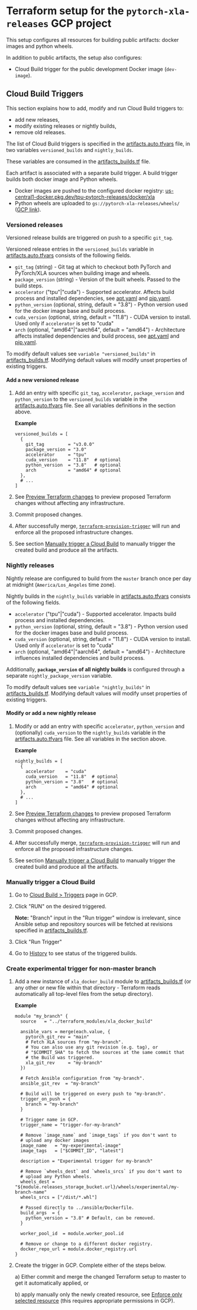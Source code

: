 # Terraform setup for the `pytorch-xla-releases` GCP project

This setup configures all resources for building public artifacts: docker images
and python wheels.

In addition to public artifacts, the setup also configures:
* Cloud Build trigger for the public development Docker image (`dev-image`).


## Cloud Build Triggers

This section explains how to add, modify and run Cloud Build triggers to:
* add new releases,
* modify existing releases or nightly builds,
* remove old releases.

The list of Cloud Build triggers is specified in the
[artifacts.auto.tfvars](./artifacts.auto.tfvars) file, in two variables
`versioned_builds` and `nightly_builds`.

These variables are consumed in the [artifacts_builds.tf](./artifacts_builds.tf) file.

Each artifact is associated with a separate build trigger.
A build trigger builds both docker image and Python wheels.

* Docker images are pushed to the configured docker registry:
[us-central1-docker.pkg.dev/tpu-pytorch-releases/docker/xla](http://us-central1-docker.pkg.dev/tpu-pytorch-releases/docker/xla)
* Python wheels are uploaded to `gs://pytorch-xla-releases/wheels/`
([GCP link](https://pantheon.corp.google.com/storage/browser/pytorch-xla-releases/wheels)).

### Versioned releases

Versioned release builds are triggered on push to a specific `git_tag`.

Versioned release entries in the `versioned_builds` variable in
[artifacts.auto.tfvars](./artifacts.auto.tfvars)
consists of the following fields.
* `git_tag` (string) - Git tag at which to checkout both PyTorch and PyTorch/XLA
  sources when building image and wheels.
* `package_version` (string) - Version of the built wheels. Passed to the
  build steps.
* `accelerator` ("tpu"|"cuda") - Supported accelerator. Affects build
  process and installed dependencies, see [apt.yaml](../ansible/config/apt.yaml) and
  [pip.yaml](../ansible/config/pip.yaml).
* `python_version` (optional, string, default = "3.8") - Python version used for
  the docker image base and build process.
* `cuda_version` (optional, string, default = "11.8") - CUDA version to install.
  Used only if `accelerator` is set to "cuda"
* `arch` (optional, "amd64"|"aarch64", default = "amd64") - Architecture
  affects installed dependencies and build process, see [apt.yaml](../ansible/config/apt.yaml) and
  [pip.yaml](../ansible/config/pip.yaml).

To modify default values see `variable "versioned_builds"` in
[artifacts_builds.tf](./artifacts_builds.tf). Modifying default values will modify
unset properties of existing triggers.

#### Add a new versioned release

1. Add an entry with specific `git_tag`, `accelerator`, `package_version` and
   `python_version` to the `versioned_builds` variable in the
   [artifacts.auto.tfvars](./artifacts.auto.tfvars) file.
   See all variables definitions in the section above.

    **Example**

    ```hcl
    versioned_builds = [
      {
        git_tag         = "v3.0.0"
        package_version = "3.0"
        accelerator     = "tpu"
        cuda_version    = "11.8"  # optional
        python_version  = "3.8"   # optional
        arch            = "amd64" # optional
      },
      # ...
    ]
    ```
2. See [Preview Terraform changes](https://github.com/pytorch/xla/blob/main/infra/Terraform.md#preview-terraform-changes)
   to preview proposed Terraform changes without affecting any infrastructure.
3. Commit proposed changes.
4. After successfully merge, [`terraform-provision-trigger`](https://pantheon.corp.google.com/cloud-build/builds;region=us-central1?project=tpu-pytorch-releases&pageState=(%22builds%22:(%22f%22:%22%255B%257B_22k_22_3A_22Trigger%2520Name_22_2C_22t_22_3A10_2C_22v_22_3A_22_5C_22terraform-provision-trigger_5C_22_22_2C_22s_22_3Atrue_2C_22i_22_3A_22triggerName_22%257D%255D%22)))
   will run and enforce all the proposed infrastructure changes.
5. See section [Manually trigger a Cloud Build](#manually-trigger-a-cloud-build)
   to manually trigger the created build and produce all the artifacts.


### Nightly releases

Nightly release are configured to build from the `master` branch once per day
at midnight (`America/Los_Angeles` time zone).

Nightly builds in the `nightly_builds` variable in
[artifacts.auto.tfvars](./artifacts.auto.tfvars)
consists of the following fields.
* `accelerator` ("tpu"|"cuda") - Supported accelerator. Impacts build
  process and installed dependencies.
* `python_version` (optional, string, default = "3.8") - Python version used for
  the docker images base and build process.
* `cuda_version` (optional, string, default = "11.8") - CUDA version to install.
  Used only if `accelerator` is set to "cuda"
* `arch` (optional, "amd64"|"aarch64", default = "amd64") - Architecture
  influences installed dependencies and build process.

Additionally, **`package_version` of all nightly builds** is configured through
a separate `nightly_package_version` variable.

To modify default values see `variable "nightly_builds"` in
[artifacts_builds.tf](./artifacts_builds.tf). Modifying default values will modify
unset properties of existing triggers.

#### Modify or add a new nightly release

1. Modify or add an entry with specific `accelerator`, `python_version` and (optionally)
   `cuda_version` to the `nightly_builds` variable in the
   [artifacts.auto.tfvars](./artifacts.auto.tfvars) file.
   See all variables in the section above.

    **Example**

    ```hcl
    nightly_builds = [
      {
        accelerator    = "cuda"
        cuda_version   = "11.8"  # optional
        python_version = "3.8"   # optional
        arch           = "amd64" # optional
      },
      # ...
    ]
    ```
2. See [Preview Terraform changes](https://github.com/pytorch/xla/blob/main/infra/Terraform.md#preview-terraform-changes)
   to preview proposed Terraform changes without affecting any infrastructure.
3. Commit proposed changes.
4. After successfully merge, [`terraform-provision-trigger`](https://pantheon.corp.google.com/cloud-build/builds;region=us-central1?project=tpu-pytorch-releases&pageState=(%22builds%22:(%22f%22:%22%255B%257B_22k_22_3A_22Trigger%2520Name_22_2C_22t_22_3A10_2C_22v_22_3A_22_5C_22terraform-provision-trigger_5C_22_22_2C_22s_22_3Atrue_2C_22i_22_3A_22triggerName_22%257D%255D%22)))
   will run and enforce all the proposed infrastructure changes.
5. See section [Manually trigger a Cloud Build](#manually-trigger-a-cloud-build)
   to manually trigger the created build and produce all the artifacts.


### Manually trigger a Cloud Build

1. Go to [Cloud Build > Triggers](https://pantheon.corp.google.com/cloud-build/triggers;region=us-central1?project=tpu-pytorch-releases) page in GCP.
2. Click "RUN" on the desired triggered.

   **Note:** "Branch" input in the "Run trigger" window is irrelevant, since
   Ansible setup and repository sources will be fetched at revisions specified
   in [artifacts_builds.tf](./artifacts_builds.tf).

3. Click "Run Trigger"
4. Go to [History](https://pantheon.corp.google.com/cloud-build/builds;region=us-central1?project=tpu-pytorch-releases)
   to see status of the triggered builds.


### Create experimental trigger for non-master branch

1. Add a new instance of `xla_docker_build` module to [artifacts_builds.tf](./artifacts_builds.tf)
   (or any other or new file within that directory - Terraform reads automatically all top-level
   files from the setup directory).

    **Example**

    ```hcl
    module "my_branch" {
      source   = "../terraform_modules/xla_docker_build"

      ansible_vars = merge(each.value, {
        pytorch_git_rev = "main"
        # Fetch XLA sources from "my-branch".
        # You can also use any git revision (e.g. tag), or
        # "$COMMIT_SHA" to fetch the sources at the same commit that
        # the Build was triggered.
        xla_git_rev     = "my-branch"
      })

      # Fetch Ansible configuration from "my-branch".
      ansible_git_rev  = "my-branch"

      # Build will be triggered on every push to "my-branch".
      trigger_on_push = {
        branch = "my-branch"
      }

      # Trigger name in GCP.
      trigger_name = "trigger-for-my-branch"

      # Remove `image_name` and `image_tags` if you don't want to
      # upload any docker images
      image_name   = "my-experimental-image"
      image_tags   = ["$COMMIT_ID", "latest"]

      description = "Experimental trigger for my-branch"

      # Remove `wheels_dest` and `wheels_srcs` if you don't want to
      # upload any Python wheels.
      wheels_dest = "${module.releases_storage_bucket.url}/wheels/experimental/my-branch-name"
      wheels_srcs = ["/dist/*.whl"]

      # Passed directly to ../ansible/Dockerfile.
      build_args  = {
        python_version = "3.8" # Default, can be removed.
      }

      worker_pool_id  = module.worker_pool.id

      # Remove or change to a different docker registry.
      docker_repo_url = module.docker_registry.url
    }
    ```

2. Create the trigger in GCP. Complete either of the steps below.

    a) Either commit and merge the changed Terraform setup
       to master to get it automatically applied, or

    b) apply manually only the newly created
       resource, see
       [Enforce only selected resource](https://github.com/pytorch/xla/blob/main/infra/Terraform.md#enforce-only-selected-resource) (this requires appropriate permissions in GCP).